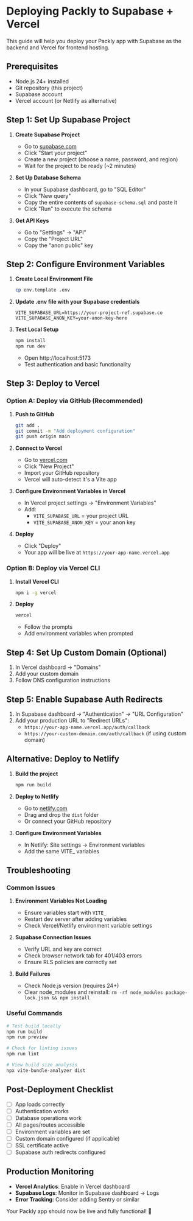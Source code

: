 # Deploying Packly to Supabase + Vercel

This guide will help you deploy your Packly app with Supabase as the backend and Vercel for frontend hosting.

## Prerequisites

- Node.js 24+ installed
- Git repository (this project)
- Supabase account
- Vercel account (or Netlify as alternative)

## Step 1: Set Up Supabase Project

1. **Create Supabase Project**
   - Go to [supabase.com](https://supabase.com)
   - Click "Start your project"
   - Create a new project (choose a name, password, and region)
   - Wait for the project to be ready (~2 minutes)

2. **Set Up Database Schema**
   - In your Supabase dashboard, go to "SQL Editor"
   - Click "New query"
   - Copy the entire contents of `supabase-schema.sql` and paste it
   - Click "Run" to execute the schema

3. **Get API Keys**
   - Go to "Settings" → "API"
   - Copy the "Project URL" 
   - Copy the "anon public" key

## Step 2: Configure Environment Variables

1. **Create Local Environment File**
   ```bash
   cp env.template .env
   ```

2. **Update .env file with your Supabase credentials**
   ```env
   VITE_SUPABASE_URL=https://your-project-ref.supabase.co
   VITE_SUPABASE_ANON_KEY=your-anon-key-here
   ```

3. **Test Local Setup**
   ```bash
   npm install
   npm run dev
   ```
   - Open http://localhost:5173
   - Test authentication and basic functionality

## Step 3: Deploy to Vercel

### Option A: Deploy via GitHub (Recommended)

1. **Push to GitHub**
   ```bash
   git add .
   git commit -m "Add deployment configuration"
   git push origin main
   ```

2. **Connect to Vercel**
   - Go to [vercel.com](https://vercel.com)
   - Click "New Project"
   - Import your GitHub repository
   - Vercel will auto-detect it's a Vite app

3. **Configure Environment Variables in Vercel**
   - In Vercel project settings → "Environment Variables"
   - Add:
     - `VITE_SUPABASE_URL` = your project URL
     - `VITE_SUPABASE_ANON_KEY` = your anon key

4. **Deploy**
   - Click "Deploy"
   - Your app will be live at `https://your-app-name.vercel.app`

### Option B: Deploy via Vercel CLI

1. **Install Vercel CLI**
   ```bash
   npm i -g vercel
   ```

2. **Deploy**
   ```bash
   vercel
   ```
   - Follow the prompts
   - Add environment variables when prompted

## Step 4: Set Up Custom Domain (Optional)

1. In Vercel dashboard → "Domains"
2. Add your custom domain
3. Follow DNS configuration instructions

## Step 5: Enable Supabase Auth Redirects

1. In Supabase dashboard → "Authentication" → "URL Configuration"
2. Add your production URL to "Redirect URLs":
   - `https://your-app-name.vercel.app/auth/callback`
   - `https://your-custom-domain.com/auth/callback` (if using custom domain)

## Alternative: Deploy to Netlify

1. **Build the project**
   ```bash
   npm run build
   ```

2. **Deploy to Netlify**
   - Go to [netlify.com](https://netlify.com)
   - Drag and drop the `dist` folder
   - Or connect your GitHub repository

3. **Configure Environment Variables**
   - In Netlify: Site settings → Environment variables
   - Add the same VITE_ variables

## Troubleshooting

### Common Issues

1. **Environment Variables Not Loading**
   - Ensure variables start with `VITE_`
   - Restart dev server after adding variables
   - Check Vercel/Netlify environment variable settings

2. **Supabase Connection Issues**
   - Verify URL and key are correct
   - Check browser network tab for 401/403 errors
   - Ensure RLS policies are correctly set

3. **Build Failures**
   - Check Node.js version (requires 24+)
   - Clear node_modules and reinstall: `rm -rf node_modules package-lock.json && npm install`

### Useful Commands

```bash
# Test build locally
npm run build
npm run preview

# Check for linting issues
npm run lint

# View build size analysis
npx vite-bundle-analyzer dist
```

## Post-Deployment Checklist

- [ ] App loads correctly
- [ ] Authentication works
- [ ] Database operations work
- [ ] All pages/routes accessible
- [ ] Environment variables are set
- [ ] Custom domain configured (if applicable)
- [ ] SSL certificate active
- [ ] Supabase auth redirects configured

## Production Monitoring

- **Vercel Analytics**: Enable in Vercel dashboard
- **Supabase Logs**: Monitor in Supabase dashboard → Logs
- **Error Tracking**: Consider adding Sentry or similar

Your Packly app should now be live and fully functional! 🎉 